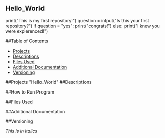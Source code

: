 ## Hello_World
print("This is my first repository!")
question = intput("Is this your first repository?")
if question = "yes":
  print("congrats!")
else: 
  print("I knew you were expierenced!")
  
##Table of Contents
- [Projects](#Projects)
- [Descriptions](#Descriptions)
- [Files Used](#Files-Used)
- [Additional Documentation](Additional-Documentation)
- [Versioning](#Versioning)


##Projects
"Hello_World"
##Descriptions

##How to Run Program

##Files Used

##Additional Documentation

##Versioning

*This is in Italics*

